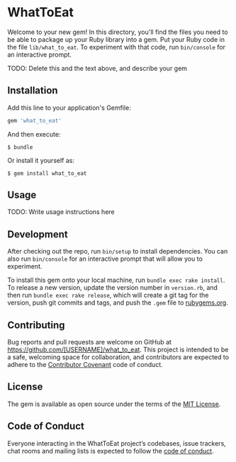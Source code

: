 # WhatToEat

Welcome to your new gem! In this directory, you'll find the files you need to be able to package up your Ruby library into a gem. Put your Ruby code in the file `lib/what_to_eat`. To experiment with that code, run `bin/console` for an interactive prompt.

TODO: Delete this and the text above, and describe your gem

## Installation

Add this line to your application's Gemfile:

```ruby
gem 'what_to_eat'
```

And then execute:

    $ bundle

Or install it yourself as:

    $ gem install what_to_eat

## Usage

TODO: Write usage instructions here

## Development

After checking out the repo, run `bin/setup` to install dependencies. You can also run `bin/console` for an interactive prompt that will allow you to experiment.

To install this gem onto your local machine, run `bundle exec rake install`. To release a new version, update the version number in `version.rb`, and then run `bundle exec rake release`, which will create a git tag for the version, push git commits and tags, and push the `.gem` file to [rubygems.org](https://rubygems.org).

## Contributing

Bug reports and pull requests are welcome on GitHub at https://github.com/[USERNAME]/what_to_eat. This project is intended to be a safe, welcoming space for collaboration, and contributors are expected to adhere to the [Contributor Covenant](http://contributor-covenant.org) code of conduct.

## License

The gem is available as open source under the terms of the [MIT License](https://opensource.org/licenses/MIT).

## Code of Conduct

Everyone interacting in the WhatToEat project’s codebases, issue trackers, chat rooms and mailing lists is expected to follow the [code of conduct](https://github.com/[USERNAME]/what_to_eat/blob/master/CODE_OF_CONDUCT.md).

